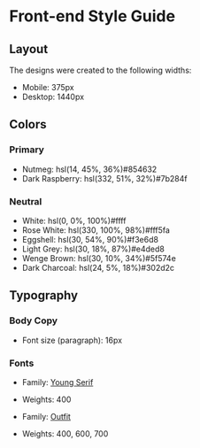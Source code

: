 # Front-end Style Guide

## Layout

The designs were created to the following widths:

- Mobile: 375px
- Desktop: 1440px

## Colors

### Primary

- Nutmeg: hsl(14, 45%, 36%)#854632
- Dark Raspberry: hsl(332, 51%, 32%)#7b284f

### Neutral

- White: hsl(0, 0%, 100%)#ffff
- Rose White: hsl(330, 100%, 98%)#fff5fa
- Eggshell: hsl(30, 54%, 90%)#f3e6d8
- Light Grey: hsl(30, 18%, 87%)#e4ded8
- Wenge Brown: hsl(30, 10%, 34%)#5f574e
- Dark Charcoal: hsl(24, 5%, 18%)#302d2c

## Typography

### Body Copy

- Font size (paragraph): 16px

### Fonts

- Family: [Young Serif](https://fonts.google.com/specimen/Young+Serif)
- Weights: 400

- Family: [Outfit](https://fonts.google.com/specimen/Outfit)
- Weights: 400, 600, 700
